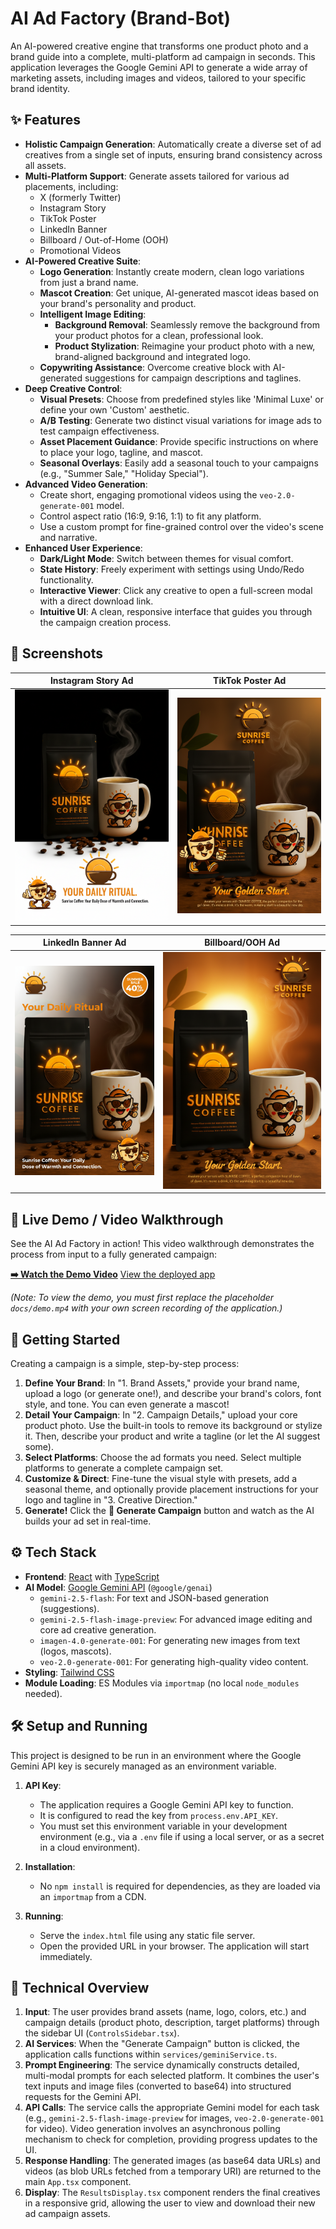 # AI Ad Factory (Brand-Bot)

An AI-powered creative engine that transforms one product photo and a brand guide into a complete, multi-platform ad campaign in seconds. This application leverages the Google Gemini API to generate a wide array of marketing assets, including images and videos, tailored to your specific brand identity.

## ✨ Features

- **Holistic Campaign Generation**: Automatically create a diverse set of ad creatives from a single set of inputs, ensuring brand consistency across all assets.
- **Multi-Platform Support**: Generate assets tailored for various ad placements, including:
  - X (formerly Twitter)
  - Instagram Story
  - TikTok Poster
  - LinkedIn Banner
  - Billboard / Out-of-Home (OOH)
  - Promotional Videos
- **AI-Powered Creative Suite**:
  - **Logo Generation**: Instantly create modern, clean logo variations from just a brand name.
  - **Mascot Creation**: Get unique, AI-generated mascot ideas based on your brand's personality and product.
  - **Intelligent Image Editing**:
    - **Background Removal**: Seamlessly remove the background from your product photos for a clean, professional look.
    - **Product Stylization**: Reimagine your product photo with a new, brand-aligned background and integrated logo.
  - **Copywriting Assistance**: Overcome creative block with AI-generated suggestions for campaign descriptions and taglines.
- **Deep Creative Control**:
  - **Visual Presets**: Choose from predefined styles like 'Minimal Luxe' or define your own 'Custom' aesthetic.
  - **A/B Testing**: Generate two distinct visual variations for image ads to test campaign effectiveness.
  - **Asset Placement Guidance**: Provide specific instructions on where to place your logo, tagline, and mascot.
  - **Seasonal Overlays**: Easily add a seasonal touch to your campaigns (e.g., "Summer Sale," "Holiday Special").
- **Advanced Video Generation**:
  - Create short, engaging promotional videos using the `veo-2.0-generate-001` model.
  - Control aspect ratio (16:9, 9:16, 1:1) to fit any platform.
  - Use a custom prompt for fine-grained control over the video's scene and narrative.
- **Enhanced User Experience**:
  - **Dark/Light Mode**: Switch between themes for visual comfort.
  - **State History**: Freely experiment with settings using Undo/Redo functionality.
  - **Interactive Viewer**: Click any creative to open a full-screen modal with a direct download link.
  - **Intuitive UI**: A clean, responsive interface that guides you through the campaign creation process.

## 📸 Screenshots

| Instagram Story Ad                                  | TikTok Poster Ad                                |
| --------------------------------------------------- | ----------------------------------------------- |
| ![Instagram Story Ad](./docs/instagram-story.png)   | ![TikTok Poster Ad](./docs/tiktok-poster.png)   |

| LinkedIn Banner Ad                                  | Billboard/OOH Ad                                |
| --------------------------------------------------- | ----------------------------------------------- |
| ![LinkedIn Banner Ad](./docs/linkedin-banner.png)   | ![Billboard/OOH Ad](./docs/billboard-ooh.png)   |


## 🎥 Live Demo / Video Walkthrough

See the AI Ad Factory in action! This video walkthrough demonstrates the process from input to a fully generated campaign:

**[➡️ Watch the Demo Video](./docs/demo.mp4)**
[View the deployed app](https://brands-bot.vercel.app/)

*(Note: To view the demo, you must first replace the placeholder `docs/demo.mp4` with your own screen recording of the application.)*


## 🚀 Getting Started

Creating a campaign is a simple, step-by-step process:

1.  **Define Your Brand**: In "1. Brand Assets," provide your brand name, upload a logo (or generate one!), and describe your brand's colors, font style, and tone. You can even generate a mascot!
2.  **Detail Your Campaign**: In "2. Campaign Details," upload your core product photo. Use the built-in tools to remove its background or stylize it. Then, describe your product and write a tagline (or let the AI suggest some).
3.  **Select Platforms**: Choose the ad formats you need. Select multiple platforms to generate a complete campaign set.
4.  **Customize & Direct**: Fine-tune the visual style with presets, add a seasonal theme, and optionally provide placement instructions for your logo and tagline in "3. Creative Direction."
5.  **Generate!** Click the **🚀 Generate Campaign** button and watch as the AI builds your ad set in real-time.

## ⚙️ Tech Stack

- **Frontend**: [React](https://reactjs.org/) with [TypeScript](https://www.typescriptlang.org/)
- **AI Model**: [Google Gemini API](https://ai.google.dev/) (`@google/genai`)
  - `gemini-2.5-flash`: For text and JSON-based generation (suggestions).
  - `gemini-2.5-flash-image-preview`: For advanced image editing and core ad creative generation.
  - `imagen-4.0-generate-001`: For generating new images from text (logos, mascots).
  - `veo-2.0-generate-001`: For generating high-quality video content.
- **Styling**: [Tailwind CSS](https://tailwindcss.com/)
- **Module Loading**: ES Modules via `importmap` (no local `node_modules` needed).

## 🛠️ Setup and Running

This project is designed to be run in an environment where the Google Gemini API key is securely managed as an environment variable.

1.  **API Key**:
    - The application requires a Google Gemini API key to function.
    - It is configured to read the key from `process.env.API_KEY`.
    - You must set this environment variable in your development environment (e.g., via a `.env` file if using a local server, or as a secret in a cloud environment).

2.  **Installation**:
    - No `npm install` is required for dependencies, as they are loaded via an `importmap` from a CDN.

3.  **Running**:
    - Serve the `index.html` file using any static file server.
    - Open the provided URL in your browser. The application will start immediately.

## 🤖 Technical Overview

1.  **Input**: The user provides brand assets (name, logo, colors, etc.) and campaign details (product photo, description, target platforms) through the sidebar UI (`ControlsSidebar.tsx`).
2.  **AI Services**: When the "Generate Campaign" button is clicked, the application calls functions within `services/geminiService.ts`.
3.  **Prompt Engineering**: The service dynamically constructs detailed, multi-modal prompts for each selected platform. It combines the user's text inputs and image files (converted to base64) into structured requests for the Gemini API.
4.  **API Calls**: The service calls the appropriate Gemini model for each task (e.g., `gemini-2.5-flash-image-preview` for images, `veo-2.0-generate-001` for video). Video generation involves an asynchronous polling mechanism to check for completion, providing progress updates to the UI.
5.  **Response Handling**: The generated images (as base64 data URLs) and videos (as blob URLs fetched from a temporary URI) are returned to the main `App.tsx` component.
6.  **Display**: The `ResultsDisplay.tsx` component renders the final creatives in a responsive grid, allowing the user to view and download their new ad campaign assets.
